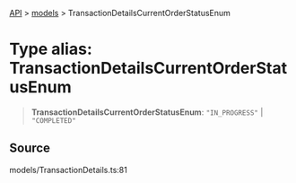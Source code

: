 [API](../../index.md) > [models](../index.md) > TransactionDetailsCurrentOrderStatusEnum

# Type alias: TransactionDetailsCurrentOrderStatusEnum

> **TransactionDetailsCurrentOrderStatusEnum**: `"IN_PROGRESS"` \| `"COMPLETED"`

## Source

models/TransactionDetails.ts:81
